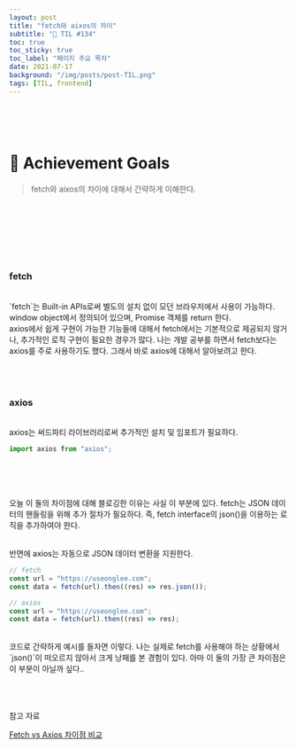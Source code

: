 ```yaml
---
layout: post
title: "fetch와 aixos의 차이"
subtitle: "📅 TIL #134"
toc: true
toc_sticky: true
toc_label: "페이지 주요 목차"
date: 2021-07-17
background: "/img/posts/post-TIL.png"
tags: [TIL, frontend]
---
```


<br/>
<br/>
<br/>

# 🎯 Achievement Goals

> fetch와 aixos의 차이에 대해서 간략하게 이해한다.

<br/>
<br/>
<br/>
<br/>
<br/>
<br/>

### fetch

<br />
`fetch`는 Built-in APIs로써 별도의 설치 없이 모던 브라우저에서 사용이 가능하다. window object에서 정의되어 있으며, Promise 객체를 return 한다.

<br/>
axios에서 쉽게 구현이 가능한 기능들에 대해서 fetch에서는 기본적으로 제공되지 않거나, 추가적인 로직 구현이 필요한 경우가 많다. 나는 개발 공부를 하면서 fetch보다는 axios를 주로 사용하기도 했다. 그래서 바로 axios에 대해서 알아보려고 한다.

<br/>
<br/>
<br/>
<br/>

### axios

<br />
axios는 써드파티 라이브러리로써 추가적인 설치 및 임포트가 필요하다.

```js
import axios from "axios";
```

<br/>
<br/>
<br/>

오늘 이 둘의 차이점에 대해 블로깅한 이유는 사실 이 부분에 있다. fetch는 JSON 데이터의 핸들링을 위해 추가 절차가 필요하다. 즉, fetch interface의 json()을 이용하는 로직을 추가하여야 한다.

<br/>
반면에 axios는 자동으로 JSON 데이터 변환을 지원한다.

<br />

```js
// fetch
const url = "https://useonglee.com";
const data = fetch(url).then((res) => res.json());

// axios
const url = "https://useonglee.com";
const data = fetch(url).then((res) => res);
```

<br />
코드로 간략하게 예시를 들자면 이렇다. 나는 실제로 fetch를 사용해야 하는 상황에서 `json()`이 떠오르지 않아서 크게 낭패를 본 경험이 있다. 아마 이 둘의 가장 큰 차이점은 이 부분이 아닐까 싶다..

<br/>
<br/>
<br/>
<br/>

참고 자료

[Fetch vs Axios 차이점 비교](https://yeonfamily.tistory.com/10)<br/>

<br/>
<br/>
<br/>
<br/>
<br/>
<br/>
<br/>
<br/>
<br/>
